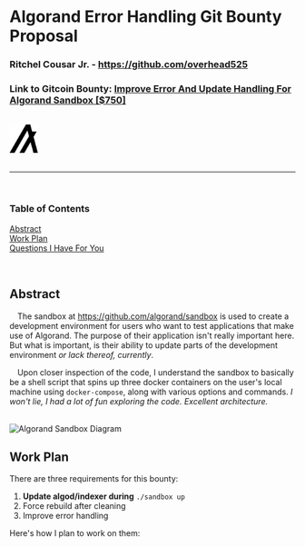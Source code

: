 # Algorand Error Handling Git Bounty Proposal

### Ritchel Cousar Jr. - https://github.com/overhead525

### Link to Gitcoin Bounty: [Improve Error And Update Handling For Algorand Sandbox [$750]](https://gitcoin.co/issue/algorandfoundation/grow-algorand/30/100025839)

<br>

<html>
  <style>
    img.logo {
      margin-bottom: 1rem;
    }
  </style>
  <img alt="Algorand Algo Logo" src="algorand-algo-logo.png" width=50 class="logo" />
</html>

---
<br>

### Table of Contents

[Abstract](#abstract)\
[Work Plan](#work-plan)\
[Questions I Have For You](#questions-i-have-for-you)

<br>

## Abstract

&emsp;The sandbox at https://github.com/algorand/sandbox is used to create a development environment for users who want to test applications that make use of Algorand. The purpose of their application isn't really important here. But what is important, is their ability to update parts of the 
development environment *or lack thereof, currently*.

&emsp;Upon closer inspection of the code, I understand the sandbox to basically be a shell script that
spins up three docker containers on the user's local machine using `docker-compose`, along with various
options and commands. *I won't lie, I had a lot of fun exploring the code. Excellent architecture.*

<br>

<image alt="Algorand Sandbox Diagram" src="algorand-sandbox-diagram.png" width=500 />

## Work Plan
There are three requirements for this bounty:
1.  **Update algod/indexer during** `./sandbox up`
2.  Force rebuild after cleaning
3.  Improve error handling

Here's how I plan to work on them:

<html>
  <head>
    <style>
      text {
        font-family: sans-serif !important;
      }
    </style>
    <script
      type="text/javascript"
      src="https://www.gstatic.com/charts/loader.js"
    ></script>
    <script type="text/javascript">
      google.charts.load("current", { packages: ["gantt"] });
      google.charts.setOnLoadCallback(drawChart);

      function daysToMilliseconds(days) {
        return days * 24 * 60 * 60 * 1000;
      }

      function drawChart() {
        var data = new google.visualization.DataTable();
        data.addColumn("string", "Task ID");
        data.addColumn("string", "Task Name");
        data.addColumn("string", "Resource");
        data.addColumn("date", "Start Date");
        data.addColumn("date", "End Date");
        data.addColumn("number", "Duration");
        data.addColumn("number", "Percent Complete");
        data.addColumn("string", "Dependencies");

        data.addRows([
          [
            "Research",
            "Explore the Repository",
            "Research",
            new Date(2021, 5, 8, 20),
            new Date(2021, 5, 9),
            null,
            100,
            null,
          ],
          [
            "Planning Issues 1 and 2",
            "Plan Solutions and Ask Questions 1 and 2",
            "Planning",
            new Date(2021, 5, 9, 12),
            new Date(2021, 5, 9, 20),
            null,
            50,
            null,
          ],
          [
            "Issue 1",
            "Implement Solution for Issue 1",
            "Implementation",
            new Date(2021, 5, 10, 8),
            new Date(2021, 5, 10, 12),
            null,
            0,
            null,
          ],
          [
            "Submission Issue 1",
            "Submit PR Request for Issue 1",
            "Submission",
            new Date(2021, 5, 10, 12),
            new Date(2021, 5, 10, 12, 30),
            null,
            0,
            null,
          ],
          [
            "Issue 2",
            "Implement Solution for Issue 2",
            "Implementation",
            new Date(2021, 5, 10, 16),
            new Date(2021, 5, 10, 20),
            null,
            0,
            null,
          ],
          [
            "Submission Issue 2",
            "Submit PR Request for Issue 2",
            "Submission",
            new Date(2021, 5, 10, 20),
            new Date(2021, 5, 10, 20, 30),
            null,
            0,
            null,
          ],
          [
            "Planning",
            "Plan Solutions and Ask Question 3",
            "Planning",
            new Date(2021, 5, 11, 8),
            new Date(2021, 5, 11, 12),
            null,
            0,
            null,
          ],
          [
            "Issue 3",
            "Implement Solution for Issue 3",
            "Implementation",
            new Date(2021, 5, 12, 8),
            new Date(2021, 5, 12, 12),
            null,
            0,
            null,
          ],
          [
            "Submission Issue 3",
            "Submit PR Request for Issue 3",
            "Submission",
            new Date(2021, 5, 12, 12),
            new Date(2021, 5, 12, 12, 30),
            null,
            0,
            null,
          ],
        ]);

        var options = {
          height: 500,
          width: 1000,
          fontName: "Roboto",
        };

        var chart = new google.visualization.Gantt(
          document.getElementById("chart_div")
        );

        chart.draw(data, options);
      }
    </script>
  </head>
  <body>
    <div id="chart_div"></div>
  </body>
</html>


## Questions I Have For You

## Discussions and PRs
| Issue | Link to Issue | .. | .. | .. |
|-------|---------------|----|----|----|
|       |               |    |    |    |
|       |               |    |    |    |
|       |               |    |    |    |
